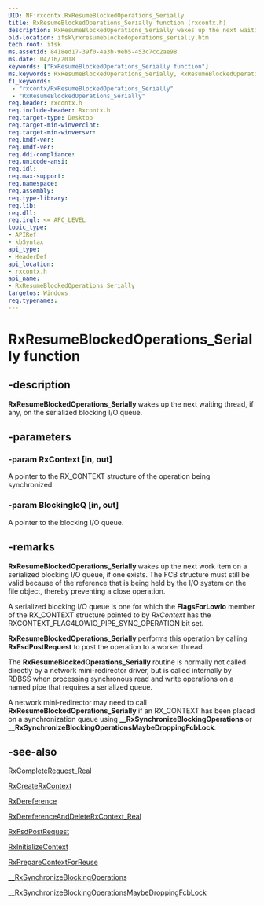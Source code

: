 ```yaml
---
UID: NF:rxcontx.RxResumeBlockedOperations_Serially
title: RxResumeBlockedOperations_Serially function (rxcontx.h)
description: RxResumeBlockedOperations_Serially wakes up the next waiting thread, if any, on the serialized blocking I/O queue.
old-location: ifsk\rxresumeblockedoperations_serially.htm
tech.root: ifsk
ms.assetid: 8418ed17-39f0-4a3b-9eb5-453c7cc2ae98
ms.date: 04/16/2018
keywords: ["RxResumeBlockedOperations_Serially function"]
ms.keywords: RxResumeBlockedOperations_Serially, RxResumeBlockedOperations_Serially , RxResumeBlockedOperations_Serially function [Installable File System Drivers], ifsk.rxresumeblockedoperations_serially, rxcontx/RxResumeBlockedOperations_Serially, rxref_b1284b31-72f0-4e0e-9602-817080b96e16.xml
f1_keywords:
 - "rxcontx/RxResumeBlockedOperations_Serially"
 - "RxResumeBlockedOperations_Serially"
req.header: rxcontx.h
req.include-header: Rxcontx.h
req.target-type: Desktop
req.target-min-winverclnt: 
req.target-min-winversvr: 
req.kmdf-ver: 
req.umdf-ver: 
req.ddi-compliance: 
req.unicode-ansi: 
req.idl: 
req.max-support: 
req.namespace: 
req.assembly: 
req.type-library: 
req.lib: 
req.dll: 
req.irql: <= APC_LEVEL
topic_type:
- APIRef
- kbSyntax
api_type:
- HeaderDef
api_location:
- rxcontx.h
api_name:
- RxResumeBlockedOperations_Serially
targetos: Windows
req.typenames: 
---
```


# RxResumeBlockedOperations_Serially function


## -description


<b>RxResumeBlockedOperations_Serially </b>wakes up the next waiting thread, if any, on the serialized blocking I/O queue.


## -parameters




### -param RxContext [in, out]

A pointer to the RX_CONTEXT structure of the operation being synchronized. 


### -param BlockingIoQ [in, out]

A pointer to the blocking I/O queue. 


## -remarks



<b>RxResumeBlockedOperations_Serially </b>wakes up the next work item on a serialized blocking I/O queue, if one exists. The FCB structure must still be valid because of the reference that is being held by the I/O system on the file object, thereby preventing a close operation.

A serialized blocking I/O queue is one for which the <b>FlagsForLowIo</b> member of the RX_CONTEXT structure pointed to by <i>RxContext</i> has the RXCONTEXT_FLAG4LOWIO_PIPE_SYNC_OPERATION bit set. 

<b>RxResumeBlockedOperations_Serially </b>performs this operation by calling <b>RxFsdPostRequest</b> to post the operation to a worker thread. 

The <b>RxResumeBlockedOperations_Serially </b>routine is normally not called directly by a network mini-redirector driver, but is called internally by RDBSS when processing synchronous read and write operations on a named pipe that requires a serialized queue. 

A network mini-redirector may need to call <b>RxResumeBlockedOperations_Serially</b> if an RX_CONTEXT has been placed on a synchronization queue using <b>__RxSynchronizeBlockingOperations</b> or <b>__RxSynchronizeBlockingOperationsMaybeDroppingFcbLock</b>. 




## -see-also




<a href="https://docs.microsoft.com/windows-hardware/drivers/ddi/rxprocs/nf-rxprocs-rxcompleterequest_real">RxCompleteRequest_Real</a>



<a href="https://docs.microsoft.com/windows-hardware/drivers/ddi/rxcontx/nf-rxcontx-rxcreaterxcontext">RxCreateRxContext</a>



<a href="https://docs.microsoft.com/windows-hardware/drivers/ddi/rxprocs/nf-rxprocs-rxdereference">RxDereference</a>



<a href="https://docs.microsoft.com/windows-hardware/drivers/ddi/rxcontx/nf-rxcontx-rxdereferenceanddeleterxcontext_real">RxDereferenceAndDeleteRxContext_Real</a>



<a href="https://docs.microsoft.com/windows-hardware/drivers/ddi/rxprocs/nf-rxprocs-rxfsdpostrequest">RxFsdPostRequest</a>



<a href="https://docs.microsoft.com/windows-hardware/drivers/ddi/rxcontx/nf-rxcontx-rxinitializecontext">RxInitializeContext</a>



<a href="https://docs.microsoft.com/windows-hardware/drivers/ddi/rxcontx/nf-rxcontx-rxpreparecontextforreuse">RxPrepareContextForReuse</a>



<a href="https://docs.microsoft.com/windows-hardware/drivers/ddi/rxcontx/nf-rxcontx-__rxsynchronizeblockingoperations">__RxSynchronizeBlockingOperations</a>



<a href="https://docs.microsoft.com/windows-hardware/drivers/ifs/--rxsynchronizeblockingoperationsmaybedroppingfcblock">__RxSynchronizeBlockingOperationsMaybeDroppingFcbLock</a>
 

 

